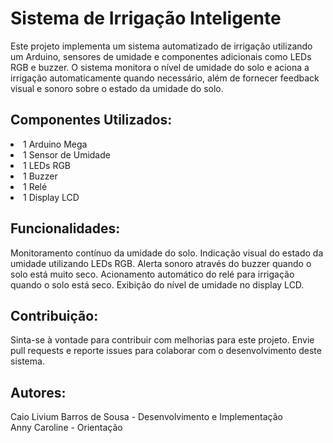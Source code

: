 # Sistema de Irrigação Inteligente
Este projeto implementa um sistema automatizado de irrigação utilizando um Arduino, sensores de umidade e componentes adicionais como LEDs RGB e buzzer. O sistema monitora o nível de umidade do solo e aciona a irrigação automaticamente quando necessário, além de fornecer feedback visual e sonoro sobre o estado da umidade do solo.

<h2>Componentes Utilizados:</h2>
<li>1 Arduino Mega</li>
<li>1 Sensor de Umidade</li>
<li>1 LEDs RGB</li>
<li>1 Buzzer</li>
<li>1 Relé</li>
<li>1 Display LCD</li>

<h2>Funcionalidades:</h2>
Monitoramento contínuo da umidade do solo.
Indicação visual do estado da umidade utilizando LEDs RGB.
Alerta sonoro através do buzzer quando o solo está muito seco.
Acionamento automático do relé para irrigação quando o solo está seco.
Exibição do nível de umidade no display LCD.

<h2>Contribuição:</h2>
Sinta-se à vontade para contribuir com melhorias para este projeto. Envie pull requests e reporte issues para colaborar com o desenvolvimento deste sistema.

<h2>Autores:</h2>
Caio Livium Barros de Sousa - Desenvolvimento e Implementação<br>
Anny Caroline - Orientação
